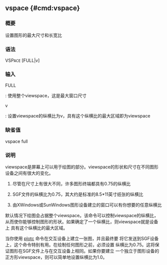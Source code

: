 ## vspace {#cmd:vspace}

### 概要

设置图形的最大尺寸和长宽比

### 语法

VSP`ACE` \[FULL|v\]

### 输入

FULL

:   使用整个viewspace，这是最大窗口尺寸

v

:   设置viewspace的纵横比为v，具有这个纵横比的最大区域即为viewspace

### 缺省值

vspace full

### 说明

viewspace是屏幕上可以用于绘图的部分。viewspace的形状和尺寸在不同图形
设备之间有很大的变化。

1.  尽管在尺寸上有很大不同，许多图形终端都具有0.75的纵横比

2.  SGF文件的纵横比为0.75，其大约是标准的8.5\*11英寸纸张的纵横比

3.  由XWindows或SunWindows图形设备建立的窗口可以有你想要的任意纵横比

默认情况下绘图会占据整个viewspace。该命令可以控制viewspace的纵横比，
从而使你能够控制图形的形状。如果确定了一个纵横比，则viewspace就是设备上
具有这个纵横比的最大区域。

当你使用 [plotc](/commands/plotc.md)
命令在交互设备上建立一张图，并且最终要
将它发送到SGF设备上，这个命令特别有用。在绘制任何图形之前，必须设置
纵横比为0.75。这将保证图形在SGF文件上与在交互设备上相同。如果你要建立
一个独立于图形设备的正方形viewspace，则可以简单地设置纵横比为1.0。
